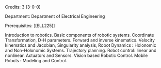 Credits: 3 (3-0-0)

Department: Department of Electrical Engineering

Prerequisites: [[ELL225]]

Introduction to robotics. Basic components of robotic systems. Coordinate Transformation, D-H parameters. Forward and inverse kinematics. Velocity kinematics and Jacobian, Singularity analysis, Robot Dynamics : Holonomic and Non-Holonomic Systems. Trajectory planning. Robot control: linear and nonlinear. Actuators and Sensors. Vision based Robotic Control. Mobile Robots : Modeling and Control.